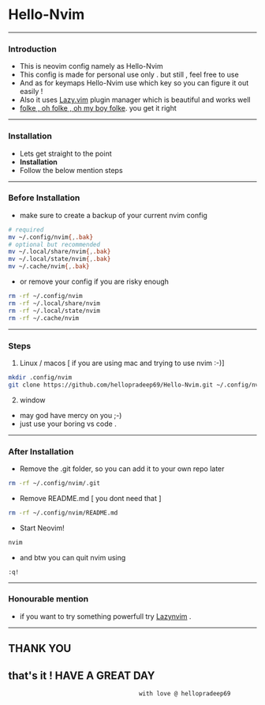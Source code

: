 # Hello-Nvim
----------

### Introduction
- This is neovim config namely as Hello-Nvim
- This config is made for personal use only . but still , feel free to use 
- And as for keymaps Hello-Nvim use which key so you can figure it out easily !
- Also it uses [Lazy.vim](https://lazy.folke.io/) plugin manager which is beautiful and works well 
- [folke , oh folke , oh my boy folke](https://youtu.be/ZWWxwwUsPNw?t=505). you get it right 
----------
### Installation
- Lets get straight to the point
- ****Installation****
- Follow the below mention steps 
----------
### Before Installation
- make sure to create a backup of your current nvim config
```bash
# required
mv ~/.config/nvim{,.bak}
# optional but recommended
mv ~/.local/share/nvim{,.bak}
mv ~/.local/state/nvim{,.bak}
mv ~/.cache/nvim{,.bak}
```
- or remove your config if you are risky enough 
```bash
rm -rf ~/.config/nvim
rm -rf ~/.local/share/nvim
rm -rf ~/.local/state/nvim
rm -rf ~/.cache/nvim
```
----------
### Steps

1. Linux / macos [ if you are using mac and trying to use nvim :-)]

```bash
mkdir .config/nvim
git clone https://github.com/hellopradeep69/Hello-Nvim.git ~/.config/nvim/

```

2. window

- may god have mercy on you ;-)
- just use your boring vs code .
----------
### After Installation
- Remove the .git folder, so you can add it to your own repo later
```bash
rm -rf ~/.config/nvim/.git
```
- Remove README.md [ you dont need that ]
```bash
rm -rf ~/.config/nvim/README.md
```
- Start Neovim!
```bash
nvim
```
- and btw you can quit nvim using 
```nvim
:q!
```
----------
### Honourable mention
- if you want to try something powerfull try [Lazynvim](https://www.lazyvim.org/installation) .
----------

## **THANK YOU**
that's it ! HAVE A GREAT DAY
----------

                                         with love @ hellopradeep69
